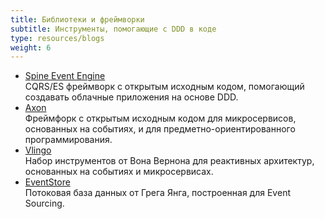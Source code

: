 ```yaml
---
title: Библиотеки и фреймворки
subtitle: Инструменты, помогающие с DDD в коде
type: resources/blogs
weight: 6
---
```


- [Spine Event Engine](https://spine.io/) \
  CQRS/ES фреймворк с&nbsp;открытым исходным кодом, помогающий создавать облачные приложения
  на&nbsp;основе DDD.
- [Axon](https://axoniq.io/) \
  Фреймфорк с&nbsp;открытым исходным кодом для микросервисов, основанных на&nbsp;событиях,
  и&nbsp;для предметно-ориентированного программирования.
- [Vlingo](https://vlingo.io/) \
  Набор инструментов от&nbsp;Вона Вернона для реактивных архитектур, основанных на&nbsp;событиях
  и&nbsp;микросервисах.
- [EventStore](https://eventstore.com/) \
  Потоковая база данных от&nbsp;Грега Янга, построенная для Event Sourcing.
